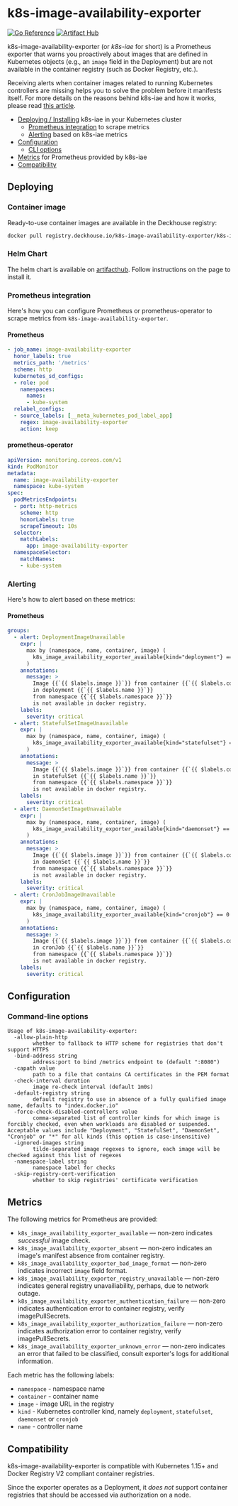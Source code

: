 # k8s-image-availability-exporter

[![Go Reference](https://pkg.go.dev/badge/github.com/flant/k8s-image-availability-exporter.svg)](https://pkg.go.dev/github.com/flant/k8s-image-availability-exporter)
[![Artifact Hub](https://img.shields.io/endpoint?url=https://artifacthub.io/badge/repository/k8s-image-availability-exporter)](https://artifacthub.io/packages/search?repo=k8s-image-availability-exporter)

k8s-image-availability-exporter (or *k8s-iae* for short) is a Prometheus exporter that warns you proactively about images that are defined in Kubernetes objects (e.g., an `image` field in the Deployment) but are not available in the container registry (such as Docker Registry, etc.).

Receiving alerts when container images related to running Kubernetes controllers are missing helps you to solve the problem before it manifests itself. For more details on the reasons behind k8s-iae and how it works, please read [this article](https://medium.com/flant-com/prometheus-exporter-to-check-kubernetes-images-availability-26c306c44c08).

* [Deploying / Installing](#deploying) k8s-iae in your Kubernetes cluster
  * [Prometheus integration](#prometheus-integration) to scrape metrics
  * [Alerting](#alerting) based on k8s-iae metrics
* [Configuration](#configuration)
  * [CLI options](#command-line-options)
* [Metrics](#metrics) for Prometheus provided by k8s-iae
* [Compatibility](#compatibility)

## Deploying

### Container image

Ready-to-use container images are available in the Deckhouse registry:

```bash
docker pull registry.deckhouse.io/k8s-image-availability-exporter/k8s-image-availability-exporter:latest
```

### Helm Chart

The helm chart is available on [artifacthub](https://artifacthub.io/packages/helm/k8s-image-availability-exporter/k8s-image-availability-exporter). Follow instructions on the page to install it.

### Prometheus integration

Here's how you can configure Prometheus or prometheus-operator to scrape metrics from `k8s-image-availability-exporter`.

#### Prometheus

```yaml
- job_name: image-availability-exporter
  honor_labels: true
  metrics_path: '/metrics'
  scheme: http
  kubernetes_sd_configs:
  - role: pod
    namespaces:
      names:
      - kube-system
  relabel_configs:
  - source_labels: [__meta_kubernetes_pod_label_app]
    regex: image-availability-exporter
    action: keep
```

#### prometheus-operator

```yaml
apiVersion: monitoring.coreos.com/v1
kind: PodMonitor
metadata:
  name: image-availability-exporter
  namespace: kube-system
spec:
  podMetricsEndpoints:
  - port: http-metrics
    scheme: http
    honorLabels: true
    scrapeTimeout: 10s
  selector:
    matchLabels:
      app: image-availability-exporter
  namespaceSelector:
    matchNames:
    - kube-system
```

### Alerting

Here's how to alert based on these metrics:

#### Prometheus

```yaml
groups:
  - alert: DeploymentImageUnavailable
    expr: |
      max by (namespace, name, container, image) (
        k8s_image_availability_exporter_available{kind="deployment"} == 0
      )
    annotations:
      message: >
        Image {{`{{ $labels.image }}`}} from container {{`{{ $labels.container }}`}}
        in deployment {{`{{ $labels.name }}`}}
        from namespace {{`{{ $labels.namespace }}`}}
        is not available in docker registry.
    labels:
      severity: critical
  - alert: StatefulSetImageUnavailable
    expr: |
      max by (namespace, name, container, image) (
        k8s_image_availability_exporter_available{kind="statefulset"} == 0
      )
    annotations:
      message: >
        Image {{`{{ $labels.image }}`}} from container {{`{{ $labels.container }}`}}
        in statefulSet {{`{{ $labels.name }}`}}
        from namespace {{`{{ $labels.namespace }}`}}
        is not available in docker registry.
    labels:
      severity: critical
  - alert: DaemonSetImageUnavailable
    expr: |
      max by (namespace, name, container, image) (
        k8s_image_availability_exporter_available{kind="daemonset"} == 0
      )
    annotations:
      message: >
        Image {{`{{ $labels.image }}`}} from container {{`{{ $labels.container }}`}}
        in daemonSet {{`{{ $labels.name }}`}}
        from namespace {{`{{ $labels.namespace }}`}}
        is not available in docker registry.
    labels:
      severity: critical
  - alert: CronJobImageUnavailable
    expr: |
      max by (namespace, name, container, image) (
        k8s_image_availability_exporter_available{kind="cronjob"} == 0
      )
    annotations:
      message: >
        Image {{`{{ $labels.image }}`}} from container {{`{{ $labels.container }}`}}
        in cronJob {{`{{ $labels.name }}`}}
        from namespace {{`{{ $labels.namespace }}`}}
        is not available in docker registry.
    labels:
      severity: critical
```

## Configuration

### Command-line options

```
Usage of k8s-image-availability-exporter:
  -allow-plain-http
        whether to fallback to HTTP scheme for registries that don't support HTTPS
  -bind-address string
        address:port to bind /metrics endpoint to (default ":8080")
  -capath value
        path to a file that contains CA certificates in the PEM format
  -check-interval duration
        image re-check interval (default 1m0s)
  -default-registry string
        default registry to use in absence of a fully qualified image name, defaults to "index.docker.io"
  -force-check-disabled-controllers value
        comma-separated list of controller kinds for which image is forcibly checked, even when workloads are disabled or suspended. Acceptable values include "Deployment", "StatefulSet", "DaemonSet", "Cronjob" or "*" for all kinds (this option is case-insensitive)
  -ignored-images string
        tilde-separated image regexes to ignore, each image will be checked against this list of regexes
  -namespace-label string
        namespace label for checks
  -skip-registry-cert-verification
        whether to skip registries' certificate verification
```

## Metrics

The following metrics for Prometheus are provided:

* `k8s_image_availability_exporter_available` — non-zero indicates *successful* image check.
* `k8s_image_availability_exporter_absent` — non-zero indicates an image's manifest absence from container registry.
* `k8s_image_availability_exporter_bad_image_format` — non-zero indicates incorrect `image` field format.
* `k8s_image_availability_exporter_registry_unavailable` — non-zero indicates general registry unavailiability, perhaps, due to network outage.
* `k8s_image_availability_exporter_authentication_failure` — non-zero indicates authentication error to container registry, verify imagePullSecrets.
* `k8s_image_availability_exporter_authorization_failure` — non-zero indicates authorization error to container registry, verify imagePullSecrets.
* `k8s_image_availability_exporter_unknown_error` — non-zero indicates an error that failed to be classified, consult exporter's logs for additional information.

Each metric has the following labels:

* `namespace` - namespace name
* `container` - container name
* `image` - image URL in the registry
* `kind` - Kubernetes controller kind, namely `deployment`, `statefulset`, `daemonset` or `cronjob`
* `name` - controller name

## Compatibility

k8s-image-availability-exporter is compatible with Kubernetes 1.15+ and Docker Registry V2 compliant container registries.

Since the exporter operates as a Deployment, it *does not* support container registries that should be accessed via authorization on a node.
